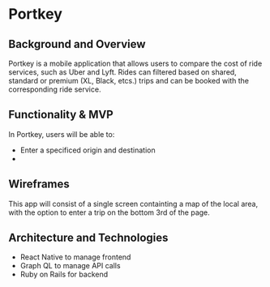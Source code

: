 # Portkey

## Background and Overview

Portkey is a mobile application that allows users to compare the cost of ride services, such as Uber and Lyft. Rides can filtered based on shared, standard or premium (XL, Black, etcs.) trips and can be booked with the corresponding ride service.

## Functionality & MVP

In Portkey, users will be able to:
* Enter a specificed origin and destination
* 


## Wireframes

This app will consist of a single screen containting a map of the local area, with the option to enter a trip on the bottom 3rd of the page. 

## Architecture and Technologies

* React Native to manage frontend
* Graph QL to manage API calls
* Ruby on Rails for backend
